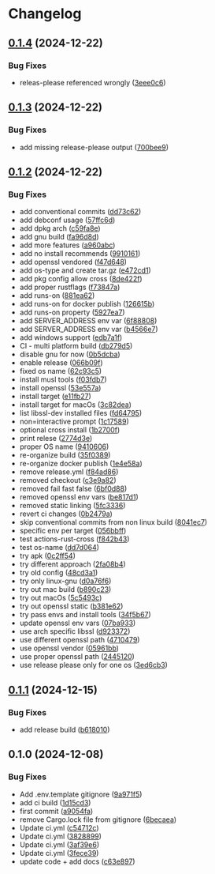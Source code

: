 # Changelog

## [0.1.4](https://github.com/opsplane-services/am2am/compare/v0.1.3...v0.1.4) (2024-12-22)


### Bug Fixes

* releas-please referenced wrongly ([3eee0c6](https://github.com/opsplane-services/am2am/commit/3eee0c600a69ffc5b2d79835d6b83f1a4fff8365))

## [0.1.3](https://github.com/opsplane-services/am2am/compare/v0.1.2...v0.1.3) (2024-12-22)


### Bug Fixes

* add missing release-please output ([700bee9](https://github.com/opsplane-services/am2am/commit/700bee9ae72e700c95154e7b7710888ea9e112b0))

## [0.1.2](https://github.com/opsplane-services/am2am/compare/v0.1.1...v0.1.2) (2024-12-22)


### Bug Fixes

* add conventional commits ([dd73c62](https://github.com/opsplane-services/am2am/commit/dd73c627f0d9481647381af1e80e430f8cb8f8d4))
* add debconf usage ([57ffc6d](https://github.com/opsplane-services/am2am/commit/57ffc6da6e37f3d465bbc298aad84d9dd550a497))
* add dpkg arch ([c59fa8e](https://github.com/opsplane-services/am2am/commit/c59fa8e771c54dcf3b923a53c4f52c7c916dbb8a))
* add gnu build ([fa96d8d](https://github.com/opsplane-services/am2am/commit/fa96d8da39b9fcc7a023895626d9695edce6d63f))
* add more features ([a960abc](https://github.com/opsplane-services/am2am/commit/a960abc193006c2eda66c9e62eae126c3483b261))
* add no install recommends ([9910161](https://github.com/opsplane-services/am2am/commit/991016144b7a73dc95bd729a6fe26415410379e3))
* add openssl vendored ([f47d648](https://github.com/opsplane-services/am2am/commit/f47d6486563a9f52689a0a0deabfa49a74ab6623))
* add os-type and create tar.gz ([e472cd1](https://github.com/opsplane-services/am2am/commit/e472cd1e9eb283bca87fc861d596bc641e79a1b1))
* add pkg config allow cross ([8de422f](https://github.com/opsplane-services/am2am/commit/8de422f6c52c49200e96412d7765075cc1414e7a))
* add proper rustflags ([f73847a](https://github.com/opsplane-services/am2am/commit/f73847af7fe407bf39471cec32b0fcc1896026b2))
* add runs-on ([881ea62](https://github.com/opsplane-services/am2am/commit/881ea62a10c85c3b623e44e5b0cc66bade16f0ef))
* add runs-on for docker publish ([126615b](https://github.com/opsplane-services/am2am/commit/126615b1f9d747460a067cf9091236b4dcb79beb))
* add runs-on property ([5927ea7](https://github.com/opsplane-services/am2am/commit/5927ea73bc4e0fbfc1a35e681542c881bb0d6f0c))
* add SERVER_ADDRESS env var ([6f88808](https://github.com/opsplane-services/am2am/commit/6f888080cb6b15f509718077d98970b27fe7ebd2))
* add SERVER_ADDRESS env var ([b4566e7](https://github.com/opsplane-services/am2am/commit/b4566e7d298c43e7337a2442b6f6013796767e81))
* add windows support ([edb7a1f](https://github.com/opsplane-services/am2am/commit/edb7a1f081a2cc814389f7954a2e297e707948de))
* CI - multi platform build ([db279d5](https://github.com/opsplane-services/am2am/commit/db279d508209ea69fbbe364a850ba0c7e0a03c98))
* disable gnu for now ([0b5dcba](https://github.com/opsplane-services/am2am/commit/0b5dcba290f33dee338d8e5449202988b55a539e))
* enable release ([066b09f](https://github.com/opsplane-services/am2am/commit/066b09f67da93c441fbc2234c06690689cbad245))
* fixed os name ([62c93c5](https://github.com/opsplane-services/am2am/commit/62c93c59e3d144fc46bc6dfa44b6d1fcee8420bc))
* install musl tools ([f03fdb7](https://github.com/opsplane-services/am2am/commit/f03fdb77d65a1a81bad1c8adcb628179860534ef))
* install openssl ([53e557a](https://github.com/opsplane-services/am2am/commit/53e557a7ee7acdbb9989b4bb255f2c4f963f8d8e))
* install target ([e11fb27](https://github.com/opsplane-services/am2am/commit/e11fb2718eb3949d758e3e0b2e73085eeaf91859))
* install target for macOs ([3c82dea](https://github.com/opsplane-services/am2am/commit/3c82dea0129653c1109d583600d1b36f0effb965))
* list libssl-dev installed files ([fd64795](https://github.com/opsplane-services/am2am/commit/fd64795d54dea60dbfa3288069e886afc185e264))
* non=interactive prompt ([1c17589](https://github.com/opsplane-services/am2am/commit/1c1758959f37b6efc3874d2d15791d321786bd8d))
* optional cross install ([1b2700f](https://github.com/opsplane-services/am2am/commit/1b2700fd6e7a0c4b2cc2fa79577a5bf85eb28221))
* print relese ([2774d3e](https://github.com/opsplane-services/am2am/commit/2774d3ec2553bebbe79bf3d62da5bb12f96ab4ce))
* proper OS name ([9410606](https://github.com/opsplane-services/am2am/commit/9410606c7590cd654135f6bf9f9c2af1fd1b72be))
* re-organize build ([35f0389](https://github.com/opsplane-services/am2am/commit/35f038940d2927d686c4678b518900ef2f42043c))
* re-organize docker publish ([1e4e58a](https://github.com/opsplane-services/am2am/commit/1e4e58afebf529bfae9099fed8675b95500a18c5))
* remove release.yml ([f84ad86](https://github.com/opsplane-services/am2am/commit/f84ad868af754581606be566166d21536dc20ad0))
* removed checkout ([c3e9a82](https://github.com/opsplane-services/am2am/commit/c3e9a822ea873add17dab811c8639571b8565411))
* removed fail fast false ([6bf0d88](https://github.com/opsplane-services/am2am/commit/6bf0d88d0a06668ff431ddd8dcaa25d8419d4a04))
* removed openssl env vars ([be817d1](https://github.com/opsplane-services/am2am/commit/be817d1ebc79ec555c5795acc474d8b07d7eface))
* removed static linking ([5fc3336](https://github.com/opsplane-services/am2am/commit/5fc333658e442cc5c80ffd32d6a518ab35e1be7b))
* revert ci changes ([0b2479a](https://github.com/opsplane-services/am2am/commit/0b2479ac4980bb8e5fc08308fb5c47a34f3f5a9d))
* skip conventional commits from non linux build ([8041ec7](https://github.com/opsplane-services/am2am/commit/8041ec73e2477c4e40a522ba9efe4c0f2feea265))
* specific env per target ([056bbff](https://github.com/opsplane-services/am2am/commit/056bbff702d4f2acc14dd944d495693582682208))
* test actions-rust-cross ([f842b43](https://github.com/opsplane-services/am2am/commit/f842b437df650973101a3449885000967722ae48))
* test os-name ([dd7d064](https://github.com/opsplane-services/am2am/commit/dd7d0645a8a84048facc2710af9b15ed4c3c701d))
* try apk ([0c2ff54](https://github.com/opsplane-services/am2am/commit/0c2ff549d54d42d8574ed3cafda1729d29ff0be1))
* try different approach ([2fa08b4](https://github.com/opsplane-services/am2am/commit/2fa08b4fe532da04ddabd69da0ea0833bb9b3d23))
* try old config ([48cd3a1](https://github.com/opsplane-services/am2am/commit/48cd3a1431f08078213fa1465cde17f3b27e8652))
* try only linux-gnu ([d0a76f6](https://github.com/opsplane-services/am2am/commit/d0a76f6146fbb8c374c0fdb8c5fa222b42f8cb34))
* try out mac build ([b890c23](https://github.com/opsplane-services/am2am/commit/b890c231231b8dbb725f40fcb6569974a8b9994b))
* try out macOs ([5c5493c](https://github.com/opsplane-services/am2am/commit/5c5493c1acc0484aebb282dc8f0de3ade14520f6))
* try out openssl static ([b381e62](https://github.com/opsplane-services/am2am/commit/b381e62346720defd07b95708c42eeb46fa7a2d4))
* try pass envs and install tools ([34f5b67](https://github.com/opsplane-services/am2am/commit/34f5b67a430890d84b180c7ab224ffc5c89d9d28))
* update openssl env vars ([07ba933](https://github.com/opsplane-services/am2am/commit/07ba933c6400cd23e96ac17d6f69f975ba3ce0ad))
* use arch specific libssl ([d923372](https://github.com/opsplane-services/am2am/commit/d923372dee6bb201695def5e30a05e0b84904c06))
* use different openssl path ([4710479](https://github.com/opsplane-services/am2am/commit/4710479b1660cf79e47aebc9c6dee67789fe37bf))
* use openssl vendor ([05961bb](https://github.com/opsplane-services/am2am/commit/05961bb972378681192ee0f837340ab670d392a7))
* use proper openssl path ([2445120](https://github.com/opsplane-services/am2am/commit/2445120c24f0a89365048b479be82ca096dd195e))
* use release please only for one os ([3ed6cb3](https://github.com/opsplane-services/am2am/commit/3ed6cb369976b9add1bbd404c437f04644c4c2cb))

## [0.1.1](https://github.com/opsplane-services/am2am/compare/v0.1.0...v0.1.1) (2024-12-15)


### Bug Fixes

* add release build ([b618010](https://github.com/opsplane-services/am2am/commit/b6180105a57bac9ee3153aec3acdfde48a514807))

## 0.1.0 (2024-12-08)


### Bug Fixes

* Add .env.template gitignore ([9a971f5](https://github.com/opsplane-services/am2am/commit/9a971f51b91aaeb9c466b2e10a8c33e3e8637667))
* add ci build ([1d15cd3](https://github.com/opsplane-services/am2am/commit/1d15cd3c8c18bd71815fa5717d82f14733542cc6))
* first commit ([a9054fa](https://github.com/opsplane-services/am2am/commit/a9054fa8630eccf3e13cce4157c8ee5222e5553e))
* remove Cargo.lock file from gitignore ([6becaea](https://github.com/opsplane-services/am2am/commit/6becaea92e26135f12de8e4a9f4f4597feaf3b37))
* Update ci.yml ([c54712c](https://github.com/opsplane-services/am2am/commit/c54712c5c601d0ed94fc3d3cb91392acc85b5cc7))
* Update ci.yml ([3828899](https://github.com/opsplane-services/am2am/commit/38288990ec62e71a71046b12b2900871a37b3b05))
* Update ci.yml ([3af39e6](https://github.com/opsplane-services/am2am/commit/3af39e63b3cd738eb3b797877e108e28edac56f4))
* Update ci.yml ([3fece39](https://github.com/opsplane-services/am2am/commit/3fece39c6db3a5e2dc7f27d4479ce575df186eaa))
* update code + add docs ([c63e897](https://github.com/opsplane-services/am2am/commit/c63e897d72006ed0ba491dbda1f94079733cbf6c))
